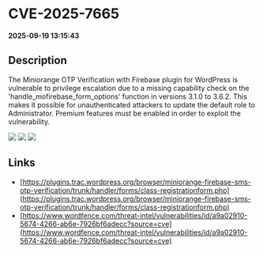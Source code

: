 # CVE-2025-7665

**2025-09-19 13:15:43**

## Description
The Miniorange OTP Verification with Firebase plugin for WordPress is vulnerable to privilege escalation due to a missing capability check on the 'handle_mofirebase_form_options' function in versions 3.1.0 to 3.6.2. This makes it possible for unauthenticated attackers to update the default role to Administrator. Premium features must be enabled in order to exploit the vulnerability.

![](https://img.shields.io/static/v1?label=Score&message=8.1&color=red)
![](https://img.shields.io/static/v1?label=Severity&message=HIGH&color=red)
![](https://img.shields.io/static/v1?label=CWE&message=Auth&color=green)

## Links
- [https://plugins.trac.wordpress.org/browser/miniorange-firebase-sms-otp-verification/trunk/handler/forms/class-registrationform.php](https://plugins.trac.wordpress.org/browser/miniorange-firebase-sms-otp-verification/trunk/handler/forms/class-registrationform.php)
- [https://www.wordfence.com/threat-intel/vulnerabilities/id/a9a02910-5674-4266-ab6e-7926bf6adecc?source=cve](https://www.wordfence.com/threat-intel/vulnerabilities/id/a9a02910-5674-4266-ab6e-7926bf6adecc?source=cve)
